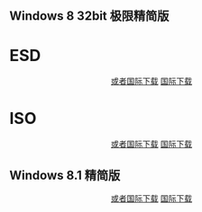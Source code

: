 ## Windows 8 32bit 极限精简版

# ESD

<p align="center">
    <!-- <a class="btn" rel="noopener noreferrer" href="https://download.fuibafuyu.net/123/System/Windows/Lite/Win8-x86-ExtremeLite-Stable220925.esd">联通下载</a> -->
    <!-- <a class="btn" rel="noopener noreferrer" href="https://download.fuibafuyu.net/139/System/Windows/Lite/Win8-x86-ExtremeLite-Stable220925.esd">移动下载</a> -->
    <!-- <a class="btn" rel="noopener noreferrer" href="https://download.fuibafuyu.net/189/System/Windows/Lite/Win8-x86-ExtremeLite-Stable220925.esd">电信下载</a> -->
    <a class="btn" rel="noopener noreferrer" href="https://download.fuibafuyu.net/Ali/System/Windows/Lite/Win8-x86-ExtremeLite-Stable220925.esd">或者国际下载</a>
    <a class="btn" rel="noopener noreferrer" href="https://download.fuibafuyu.net/OD/System/Windows/Lite/Win8-x86-ExtremeLite-Stable220925.esd">国际下载</a>
</p>

# ISO

<p align="center">
    <!-- <a class="btn" rel="noopener noreferrer" href="https://download.fuibafuyu.net/123/System/Windows/Lite/Win8-x86-ExtremeLite-Stable220925.iso">联通下载</a> -->
    <!-- <a class="btn" rel="noopener noreferrer" href="https://download.fuibafuyu.net/139/System/Windows/Lite/Win8-x86-ExtremeLite-Stable220925.iso">移动下载</a> -->
    <!-- <a class="btn" rel="noopener noreferrer" href="https://download.fuibafuyu.net/189/System/Windows/Lite/Win8-x86-ExtremeLite-Stable220925.iso">电信下载</a> -->
    <a class="btn" rel="noopener noreferrer" href="https://download.fuibafuyu.net/Ali/System/Windows/Lite/Win8-x86-ExtremeLite-Stable220925.iso">或者国际下载</a>
    <a class="btn" rel="noopener noreferrer" href="https://download.fuibafuyu.net/OD/System/Windows/Lite/Win8-x86-ExtremeLite-Stable220925.iso">国际下载</a>
</p>

## Windows 8.1 精简版

<p align="center">
    <!-- <a class="btn" rel="noopener noreferrer" href="https://download.fuibafuyu.net/123/System/Windows/Lite/Win8.1-Plus-ALPHA210214.esd">联通下载</a> -->
    <!-- <a class="btn" rel="noopener noreferrer" href="https://download.fuibafuyu.net/139/System/Windows/Lite/Win8.1-Plus-ALPHA210214.esd">移动下载</a> -->
    <a class="btn" rel="noopener noreferrer" href="https://download.fuibafuyu.net/Ali/System/Windows/Lite/Win8.1-Plus-ALPHA210214.esd">或者国际下载</a>
    <a class="btn" rel="noopener noreferrer" href="https://download.fuibafuyu.net/OD/System/Windows/Lite/Win8.1-Plus-ALPHA210214.esd">国际下载</a>
</p>